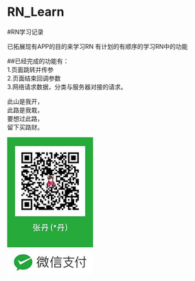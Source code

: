 # RN_Learn
#RN学习记录

已拓展现有APP的目的来学习RN
有计划的有顺序的学习RN中的功能

##已经完成的功能有：<br>
1.页面跳转并传参<br>
2.页面结束回调参数<br>
3.网络请求数据，分类与服务器对接的请求。<br>






此山是我开，<br>此路是我栽，<br>要想过此路，<br>留下买路财。


![望鼓励](https://github.com/zhangdan183/ES6/blob/master/File/WechatIMG17.jpeg)

